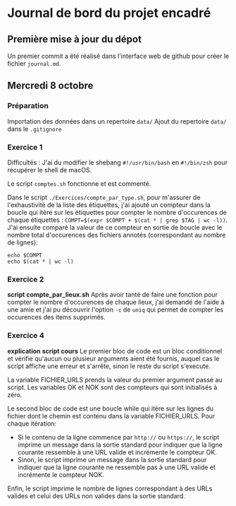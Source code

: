 # Journal de bord du projet encadré

## Première mise à jour du dépot
Un premier commit a été réalisé dans l'interface web de github pour créer le fichier `journal.md`.

## Mercredi 8 octobre

### Préparation
Importation des données dans un repertoire `data/`
Ajout du repertoire `data/` dans le `.gitignore`

### Exercice 1
Difficultés : 
J'ai du modifier le shebang `#!/usr/bin/bash` en `#!/bin/zsh` pour récupérer le shell de macOS.

Le script `comptes.sh` fonctionne et est commenté.

Dans le script `./Exercices/compte_par_type.sh`, pour m'assurer de l'exhaustivité de la liste des étiquettes, j'ai ajouté un compteur dans la boucle qui itère sur les étiquettes pour compter le nombre d'occurences de chaque étiquettes : `COMPT=$(expr $COMPT + $(cat * | grep $TAG | wc -l))`.
J'ai ensuite comparé la valeur de ce compteur en sortie de boucle avec le nombre total d'occurences des fichiers annotés (correspondant au nombre de lignes):
```
echo $COMPT
echo $(cat * | wc -l)
```

### Exercice 2

**script compte_par_lieux.sh**
Après avoir tanté de faire une fonction pour compter le nombre d'occurences de chaque lieux, j'ai demandé de l'aide à une amie et j'ai pu découvrir l'option `-c` de `uniq` qui permet de compter les occurences des items supprimés.

### Exercice 4

**explication script cours**
Le premier bloc de code est un bloc conditionnel et vérifie qu'aucun ou plusieur arguments aient été fournis, auquel cas le script affiche une erreur et s'arrête, sinon le reste du script s'execute.

La variable FICHIER_URLS prends la valeur du premier argument passé au script.
Les variables OK et NOK sont des compteurs qui sont initialisés à zéro.

Le second bloc de code est une boucle while qui itère sur les lignes du fichier dont le chemin est contenu dans la variable FICHIER_URLS.
Pour chaque itération: 
 - Si le contenu de la ligne commence par `http://` ou `https://`, le script imprime un message dans la sortie standard pour indiquer que la ligne courante ressemble à une URL valide et incrémente le compteur OK.
 - Sinon, le script imprime un message dans la sortie standard pour indiquer que la ligne courante ne ressemble pas à une URL valide et incrémente le compteur NOK.

Enfin, le script imprime le nombre de lignes correspondant à des URLs valides et celui des URLs non valides dans la sortie standard.

